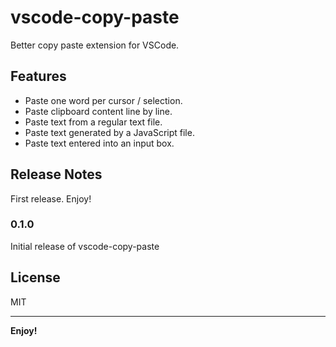 # vscode-copy-paste

Better copy paste extension for VSCode.

## Features
* Paste one word per cursor / selection.
* Paste clipboard content line by line.
* Paste text from a regular text file.
* Paste text generated by a JavaScript file.
* Paste text entered into an input box.

## Release Notes

First release. Enjoy!

### 0.1.0

Initial release of vscode-copy-paste

## License

MIT

-----------------------------------------------------------------------------------------------------------

**Enjoy!**